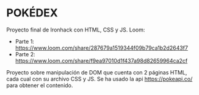 # POKÉDEX
Proyecto final de Ironhack con HTML, CSS y JS.
Loom:
- Parte 1: https://www.loom.com/share/287679a1519344f09b79ca1b2d2643f7
- Parte 2: https://www.loom.com/share/f9ea97010d1f437a98d82659964ca2cf

Proyecto sobre manipulación de DOM que cuenta con 2 páginas HTML, cada cual con su archivo CSS y JS.
Se ha usado la api https://pokeapi.co/ para obtener el contenido.
